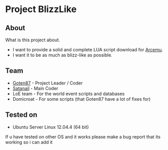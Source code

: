 # Project BlizzLike

## About

What is this project about.
* I want to provide a solid and complete LUA script download for [Arcemu][3].
* I want it to be as much as blizz-like as possible.


## Team

* [Goten87][1] - Project Leader / Coder
* [Satanail][2] - Main Coder
* LoE team - For the world event scripts and databases
* Domicroat - For some scripts (that Goten87 have a lot of fixes for)

## Tested on

* Ubuntu Server Linux 12.04.4 (64 bit)

If u have tested on other OS and it works please make a bug report that its working so i can add it


[1]: https://github.com/Goten87
[2]: https://github.com/DarkAngel39 
[3]: http://www.arcemu.org/